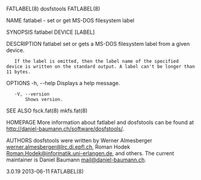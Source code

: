 FATLABEL(8)                                                                                       dosfstools                                                                                      FATLABEL(8)



NAME
       fatlabel - set or get MS-DOS filesystem label


SYNOPSIS
       fatlabel DEVICE [LABEL]


DESCRIPTION
       fatlabel set or gets a MS-DOS filesystem label from a given device.

       If the label is omitted, then the label name of the specified device is written on the standard output. A label can't be longer than 11 bytes.


OPTIONS
       -h, --help
           Displays a help message.

       -V, --version
           Shows version.


SEE ALSO
       fsck.fat(8)
       mkfs.fat(8)


HOMEPAGE
       More information about fatlabel and dosfstools can be found at <http://daniel-baumann.ch/software/dosfstools/>.


AUTHORS
       dosfstools  were  written  by  Werner  Almesberger  <werner.almesberger@lrc.di.epfl.ch>,  Roman  Hodek  <Roman.Hodek@informatik.uni-erlangen.de>, and others. The current maintainer is Daniel Baumann
       <mail@daniel-baumann.ch>.



3.0.19                                                                                            2013-06-11                                                                                      FATLABEL(8)
